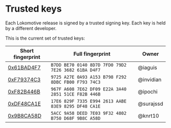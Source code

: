 # Trusted keys

Each Lokomotive release is signed by a trusted signing key. Each key is held by
a different developer.

This is the current set of trusted keys:

| Short fingerprint               | Full fingerprint                                      | Owner         |
| ------------------------------- | ----------------------------------------------------- | ------------- |
| [0x61BAD4F7][key-iaguis]        | `B7DD BE70 0140 8D7D 7FD0 79D2 7E26 3682 61BA D4F7`   | @iaguis       |
| [0xF79374C3][key-invidian]      | `9725 A27E 0A93 A153 B798 F292 8DBC FB00 F793 74C3`   | @invidian     |
| [0xF82B446B][key-ipochi]        | `967F A608 7E62 DF09 E22A 3A40 2851 51CE F82B 446B`   | @ipochi       |
| [0xDF48CA1E][key-surajssd]      | `17E6 829F 7335 E994 2613 AABE 83E9 8295 DF48 CA1E`   | @surajssd     |
| [0x9B8CA58D][key-knrt10]        | `5ACC 9A58 DEED 7E03 9F32 4802 B750 D68F 9B8C A58D`   | @knrt10       |


[key-iaguis]: https://pgp.mit.edu/pks/lookup?search=0xB7DDBE7001408D7D7FD079D27E26368261BAD4F7&op=index&exact=on
[key-invidian]: https://pgp.mit.edu/pks/lookup?search=0x9725A27E0A93A153B798F2928DBCFB00F79374C3&op=index&exact=on
[key-ipochi]: https://pgp.mit.edu/pks/lookup?search=0x967FA6087E62DF09E22A3A40285151CEF82B446B&op=index&exact=on
[key-surajssd]: https://pgp.mit.edu/pks/lookup?search=0x17E6829F7335E9942613AABE83E98295DF48CA1E&op=index&exact=on
[key-knrt10]: https://pgp.mit.edu/pks/lookup?search=0x5ACC9A58DEED7E039F324802B750D68F9B8CA58D&op=index&exact=on
